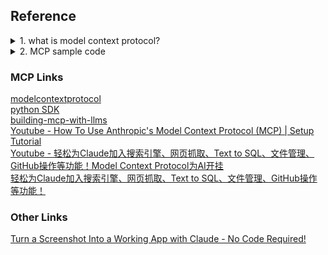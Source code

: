 ## Reference

<details>
  <summary>1. what is model context protocol? </summary>

  A **model context protocol** for website design typically refers to a framework or set of rules used to structure the design, development, and interaction of a website based on specific user needs, business objectives, and technical considerations. It helps ensure the website is cohesive, functional, and user-friendly. Here's how it can apply to website design:

---

### Key Components of a Model Context Protocol in Website Design:

#### 1. **User-Centered Design (UCD)**
   - **User Personas:** Define the target audience.
   - **User Journey Mapping:** Create scenarios of how users will interact with the website.
   - **Accessibility Standards:** Ensure inclusivity (e.g., WCAG compliance).

#### 2. **Information Architecture**
   - **Content Hierarchy:** Organize content logically (menus, navigation, categories).
   - **Search and Filtering:** Provide easy access to desired information.
   - **URL Structure:** Create clean, SEO-friendly URLs.

#### 3. **Design Protocols**
   - **Brand Consistency:** Use consistent colors, typography, and logos.
   - **Responsive Design:** Ensure compatibility across devices (desktop, tablet, mobile).
   - **Design System:** Follow pre-defined components and patterns (e.g., Material Design, Tailwind CSS).

#### 4. **Development Standards**
   - **Front-End Frameworks:** Use tools like React, Angular, or Vue for interactivity.
   - **Back-End Protocols:** Choose a server-side architecture (e.g., Node.js, Django).
   - **API Standards:** RESTful or GraphQL for data handling.

#### 5. **SEO and Performance Optimization**
   - **Page Speed:** Optimize for quick loading times.
   - **Meta Tags:** Include keywords, descriptions, and alt tags for images.
   - **Schema Markup:** Use structured data for better search engine understanding.

#### 6. **Security and Compliance**
   - **SSL Certificates:** Ensure encrypted connections.
   - **Data Privacy:** Adhere to GDPR, CCPA, or other relevant regulations.
   - **Content Security Policy:** Prevent unauthorized access or content manipulation.

#### 7. **Testing and Iteration**
   - **User Testing:** Collect feedback from real users.
   - **A/B Testing:** Experiment with different layouts or features.
   - **Bug Tracking:** Identify and resolve issues during and after deployment.

#### 8. **Integration and Scalability**
   - **Third-Party Tools:** Incorporate analytics, CRM, or e-commerce platforms.
   - **Cloud Hosting:** Use scalable hosting solutions (e.g., AWS, Google Cloud).
   - **CMS Options:** Select a content management system like WordPress or custom-built.

#### 9. **Documentation and Maintenance**
   - **Design Documentation:** Keep detailed notes on design choices.
   - **Code Documentation:** Ensure code is well-commented for future developers.
   - **Maintenance Plan:** Schedule updates and backups.

#### 10. **Ethical and Cultural Context**
   - **Cultural Sensitivity:** Tailor design to align with regional norms.
   - **Ethical Design:** Avoid dark patterns or deceptive practices.

---

This "protocol" acts as a roadmap for the website development team, ensuring all elements align with the goals and expectations of the project. Would you like detailed steps for any specific part of this framework?
</details>

<details>
  <summary>2. MCP sample code</summary>

[MCS sample code](https://github.com/Austin-Chang-zz/Web_MCP/tree/main/MCP_Sample)
  ## Html
  
This sample website includes:

1. **Header Navigation** - Easy-to-use links to different sections.
2. **Hero Section** - Clear value proposition and call-to-action button.
3. **Responsive Design** - Structure is simple for adaptation to any device.
4. **Accessibility Features** - Proper use of HTML elements, `alt` tags can be added for images.
5. **SEO-friendly** - Metadata for description, keywords, and author.

  ## CSS

  The `styles.css` file enhances the layout and appearance of the HTML structure. It incorporates:

- **General Styles**: For consistent typography and layout.
- **Header and Navigation**: Sticky navigation for easy access.
- **Hero Section**: Highlighted welcome area with a call-to-action button.
- **Responsive Cards**: Flexible services layout that adapts to screen sizes.
- **Form Styling**: User-friendly input fields and buttons.
- **Footer**: Minimalist design for closing the page.

</details>

### MCP Links

[modelcontextprotocol](https://modelcontextprotocol.io/introduction)    
[python SDK](https://github.com/modelcontextprotocol/python-sdk)    
[building-mcp-with-llms](https://modelcontextprotocol.io/tutorials/building-mcp-with-llms)   
[Youtube - How To Use Anthropic's Model Context Protocol (MCP) | Setup Tutorial](https://www.youtube.com/watch?v=KiNyvT02HJM)  
[Youtube - 轻松为Claude加入搜索引擎、网页抓取、Text to SQL、文件管理、GitHub操作等功能！Model Context Protocol为AI开挂](https://www.youtube.com/watch?v=KbgDABTSV9I&t=1s)  
[轻松为Claude加入搜索引擎、网页抓取、Text to SQL、文件管理、GitHub操作等功能！](https://blog.stoeng.site/202411126.html)  




### Other Links
[Turn a Screenshot Into a Working App with Claude - No Code Required!](https://www.youtube.com/watch?v=kyMuevbx5VQ)  

